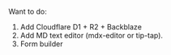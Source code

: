 Want to do: 
1. Add Cloudflare D1 + R2 + Backblaze
2. Add MD text editor (mdx-editor or tip-tap). 
3. Form builder

